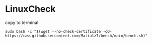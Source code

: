# LinuxCheck

copy to terminal 

````
sudo bash -c "$(wget --no-check-certificate -qO- https://raw.githubusercontent.com/Matialz7/bench/main/bench.sh)"
````
